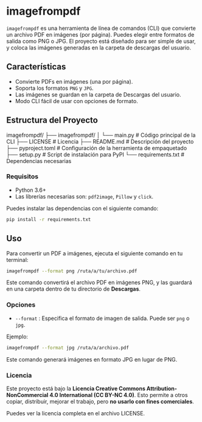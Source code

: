# imagefrompdf

`imagefrompdf` es una herramienta de línea de comandos (CLI) que convierte un archivo PDF en imágenes (por página). Puedes elegir entre formatos de salida como PNG o JPG. El proyecto está diseñado para ser simple de usar, y coloca las imágenes generadas en la carpeta de descargas del usuario.

## Características

- Convierte PDFs en imágenes (una por página).
- Soporta los formatos `PNG` y `JPG`.
- Las imágenes se guardan en la carpeta de Descargas del usuario.
- Modo CLI fácil de usar con opciones de formato.

## Estructura del Proyecto

imagefrompdf/
├── imagefrompdf/
│ └── main.py # Código principal de la CLI
├── LICENSE # Licencia
├── README.md # Descripción del proyecto
├── pyproject.toml # Configuración de la herramienta de empaquetado
├── setup.py # Script de instalación para PyPI
└── requirements.txt # Dependencias necesarias

### Requisitos

- Python 3.6+
- Las librerías necesarias son: `pdf2image`, `Pillow` y `click`.

Puedes instalar las dependencias con el siguiente comando:

```bash
pip install -r requirements.txt
```

## Uso

Para convertir un PDF a imágenes, ejecuta el siguiente comando en tu terminal:

```bash
imagefrompdf --format png /ruta/a/tu/archivo.pdf
```

Este comando convertirá el archivo PDF en imágenes PNG, y las guardará en una carpeta dentro de tu directorio de **Descargas**.

### Opciones

- `--format` <formato>: Especifica el formato de imagen de salida. Puede ser `png` o `jpg`.

Ejemplo:

```bash
imagefrompdf --format jpg /ruta/a/archivo.pdf
```

Este comando generará imágenes en formato JPG en lugar de PNG.

### Licencia

Este proyecto está bajo la **Licencia Creative Commons Attribution-NonCommercial 4.0 International (CC BY-NC 4.0)**. Esto permite a otros copiar, distribuir, mejorar el trabajo, pero **no usarlo con fines comerciales**.

Puedes ver la licencia completa en el archivo LICENSE.
